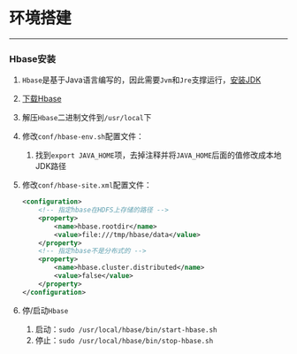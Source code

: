 # 环境搭建

---

### Hbase安装

1. `Hbase`是基于Java语言编写的，因此需要`Jvm`和`Jre`支撑运行，[安装JDK](../Java/1.环境搭建.md)

2. [下载Hbase](<http://hbase.apache.org/>)

3. 解压`Hbase`二进制文件到`/usr/local`下

4. 修改`conf/hbase-env.sh`配置文件：
   1. 找到`export JAVA_HOME`项，去掉注释并将`JAVA_HOME`后面的值修改成本地JDK路径

5. 修改`conf/hbase-site.xml`配置文件：

   ```xml
   <configuration>
       <!-- 指定hbase在HDFS上存储的路径 -->
       <property>
           <name>hbase.rootdir</name>
           <value>file:///tmp/hbase/data</value>
       </property>
       <!-- 指定hbase不是分布式的 -->
       <property>
           <name>hbase.cluster.distributed</name>
           <value>false</value>
       </property>
   </configuration> 
   ```

6. 停/启动`Hbase`
   1. 启动：`sudo /usr/local/hbase/bin/start-hbase.sh`
   2. 停止：`sudo /usr/local/hbase/bin/stop-hbase.sh`

